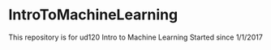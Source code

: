 # IntroToMachineLearning
This repository is for ud120 Intro to Machine Learning 
Started since 1/1/2017 
